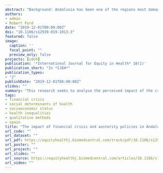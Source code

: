 ```yaml
---
abstract: "Background: Andalusia has been one of the regions most damaged by the economic crisis in Spain. A qualitative study of the effects of the economic crisis and austerity policies in this region has been conducted within the framework of the IMPACT-A project. This research seeks to analyse the perceived impact of the crisis upon the health of the Andalusian population through the first-hand discourses of professionals from the health and social sectors on the one hand, and citizens of different socioeconomic status (SES) on the other. Methods: A total of five focus groups and ten semi-structured interviews were conducted and analysed following an inductive process based on Grounded Theory (GT). Results: Our results show a general perception among professionals: the financial crisis has either directly or indirectly affected population health in Andalusia, though mostly impacting low-income individuals who were already at risk of social exclusion. Professionals’ perceptions have been confirmed through the discourses of citizens of a lower SES, which differ from those of middle and upper SES. Conclusion: Findings reveal some of the most salient consequences on the socially vulnerable groups and people at risk of social exclusion. In particular, our study highlights the importance of addressing three areas of priority action: mental health, unmet (basic and medical) needs, and decline in the health system."
authors:
- admin
- Robert Ford
date: "2019-12-01T00:00:00Z"
doi: "10.1186/s12939-019-1013-3"
featured: false
image:
  caption: ''
  focal_point: ""
  preview_only: false
projects: [sdoh]
publication: '*International Journal for Equity in Health* 18(1)'
publication_short: "In *IJEH*"
publication_types:
- "2"
publishDate: "2019-12-01T00:00:00Z"
slides: ""
summary: "This research seeks to analyse the perceived impact of the crisis upon the health of the Andalusian population through the first-hand discourses of professionals from the health and social sectors on the one hand, and citizens of different socioeconomic status (SES) on the other."
tags:
- financial crisis
- social determinants of health
- socioeconomic status
- health inequalities
- qualitative methods
- spain
title: "The impact of financial crisis and austerity policies in Andalusia, Spain: disentangling the mechanisms of social inequalities in health through the perceptions and experiences of experts and the general population"
url_code: ""
url_dataset: ""
url_pdf: https://equityhealthj.biomedcentral.com/track/pdf/10.1186/s12939-019-1013-3
url_poster: ""
url_project: ""
url_slides: ""
url_source: https://equityhealthj.biomedcentral.com/articles/10.1186/s12939-019-1013-3
url_video: ""
---
```

